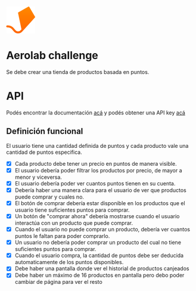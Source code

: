 ![Aerolab](./assets/aerolab-logo.svg "Aerolab")

# Aerolab challenge
Se debe crear una tienda de productos basada en puntos.

# API
Podés encontrar la documentación [acá](https://aerolabchallenge.docs.apiary.io/) y podés obtener una API key [acá](https://aerolab.co/coding-challenge)

## Definición funcional
El usuario tiene una cantidad definida de puntos y cada producto vale una cantidad de puntos especifica.

- [x]  Cada producto debe tener un precio en puntos de manera visible.
- [x] El usuario debería poder filtrar los productos por precio, de mayor a menor y viceversa.
- [x] El usuario debería poder ver cuantos puntos tienen en su cuenta.
- [x] Debería haber una manera clara para el usuario de ver que productos puede comprar y cuales no.
- [x] El botón de comprar debería estar disponible en los productos que el usuario tiene suficientes puntos para comprar.
- [x] Un botón de "comprar ahora" debería mostrarse cuando el usuario interactúa con un producto que puede comprar.
- [x] Cuando el usuario no puede comprar un producto, debería ver cuantos puntos le faltan para poder comprarlo.
- [x] Un usuario no debería poder comprar un producto del cual no tiene suficientes puntos para comprar.
- [x] Cuando el usuario compra, la cantidad de puntos debe ser deducida automaticamente de los puntos disponibles.
- [x] Debe haber una pantalla donde ver el historial de productos canjeados
- [x]  Debe haber un máximo de 16 productos en pantalla pero debo poder cambiar de página para ver el resto
